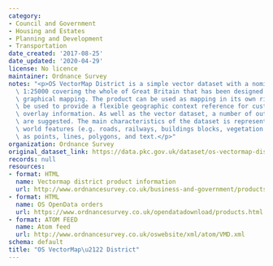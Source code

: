 ```yaml
---
category:
- Council and Government
- Housing and Estates
- Planning and Development
- Transportation
date_created: '2017-08-25'
date_updated: '2020-04-29'
license: No licence
maintainer: Ordnance Survey
notes: "<p>OS VectorMap District is a simple vector dataset with a nominal scale of\
  \ 1:25000 covering the whole of Great Britain that has been designed for creating\
  \ graphical mapping. The product can be used as mapping in its own right or can\
  \ be used to provide a flexible geographic context reference for customers\u2019\
  \ overlay information. As well as the vector dataset, a number of output styles\
  \ are suggested. The main characteristics of the dataset is represention of real\
  \ world features (e.g. roads, railways, buildings blocks, vegetation and boundaries)\
  \ as points, lines, polygons, and text.</p>"
organization: Ordnance Survey
original_dataset_link: https://data.pkc.gov.uk/dataset/os-vectormap-district1
records: null
resources:
- format: HTML
  name: Vectormap district product information
  url: http://www.ordnancesurvey.co.uk/business-and-government/products/vectormap-district.html
- format: HTML
  name: OS OpenData orders
  url: https://www.ordnancesurvey.co.uk/opendatadownload/products.html
- format: ATOM FEED
  name: Atom feed
  url: http://www.ordnancesurvey.co.uk/oswebsite/xml/atom/VMD.xml
schema: default
title: "OS VectorMap\u2122 District"
---
```

